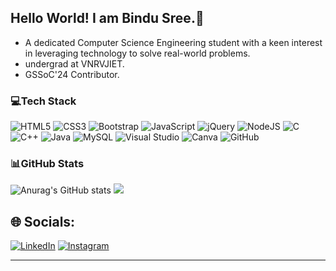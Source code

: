 ## Hello World! I am Bindu Sree.👋
- A dedicated Computer Science Engineering student with a keen interest in leveraging technology to solve real-world problems.
- undergrad at VNRVJIET.
- GSSoC'24 Contributor.
  
### 💻Tech Stack

![HTML5](https://img.shields.io/badge/html5-%23E34F26.svg?style=for-the-badge&logo=html5&logoColor=white)
![CSS3](https://img.shields.io/badge/css3-%231572B6.svg?style=for-the-badge&logo=css3&logoColor=white)
![Bootstrap](https://img.shields.io/badge/bootstrap-%238511FA.svg?style=for-the-badge&logo=bootstrap&logoColor=white)
![JavaScript](https://img.shields.io/badge/javascript-%23323330.svg?style=for-the-badge&logo=javascript&logoColor=%23F7DF1E)
![jQuery](https://img.shields.io/badge/jquery-%230769AD.svg?style=for-the-badge&logo=jquery&logoColor=white)
![NodeJS](https://img.shields.io/badge/node.js-6DA55F?style=for-the-badge&logo=node.js&logoColor=white)
![C](https://img.shields.io/badge/c-%2300599C.svg?style=for-the-badge&logo=c&logoColor=white)
![C++](https://img.shields.io/badge/c++-%2300599C.svg?style=for-the-badge&logo=c%2B%2B&logoColor=white)
![Java](https://img.shields.io/badge/java-%23ED8B00.svg?style=for-the-badge&logo=openjdk&logoColor=white)
![MySQL](https://img.shields.io/badge/mysql-4479A1.svg?style=for-the-badge&logo=mysql&logoColor=white)
![Visual Studio](https://img.shields.io/badge/Visual%20Studio-5C2D91.svg?style=for-the-badge&logo=visual-studio&logoColor=white)
![Canva](https://img.shields.io/badge/Canva-%2300C4CC.svg?style=for-the-badge&logo=Canva&logoColor=white)
![GitHub](https://img.shields.io/badge/github-%23121011.svg?style=for-the-badge&logo=github&logoColor=white)
### 📊GitHub Stats
![Anurag's GitHub stats](https://github-readme-stats.vercel.app/api?username=bindusree1515&show_icons=true&theme=radical)
![](https://github-readme-streak-stats.herokuapp.com/?user=bindusree1515&theme=radical&hide_border=false)

## 🌐 Socials:
 [![LinkedIn](https://img.shields.io/badge/LinkedIn-%230077B5.svg?logo=linkedin&logoColor=white)](https://www.linkedin.com/in/b-bindu-sree-reddy-182592275/)
 [![Instagram](https://img.shields.io/badge/Instagram-%23E4405F.svg?logo=Instagram&logoColor=white)](https://instagram.com/bindusree1515)
 
<!-- # 📊 GitHub Stats:
https://github.com/anuraghazra/github-readme-stats (for badges logos n stuff)
![](https://github-readme-streak-stats.herokuapp.com/?user=bindusree1515&theme=radical&hide_border=false)<br/>
![](https://github-readme-stats.vercel.app/api/top-langs/?username=bindusree1515&theme=dark&hide_border=false&include_all_commits=false&count_private=false&layout=compact) 
[![](https://visitcount.itsvg.in/api?id=bindusree1515&icon=0&color=0)](https://visitcount.itsvg.in) -->

---


<!-- Proudly created with GPRM ( https://gprm.itsvg.in ) -->
<!--
**Bindusree1515/Bindusree1515** is a ✨ _special_ ✨ repository because its `README.md` (this file) appears on your GitHub profile.

Here are some ideas to get you started:

- 🔭 I’m currently working on ...
- 🌱 I’m currently learning ...
- 👯 I’m looking to collaborate on ...
- 🤔 I’m looking for help with ...
- 💬 Ask me about ...
- 📫 How to reach me: ...
- 😄 Pronouns: ...
- ⚡ Fun fact: ...
-->
